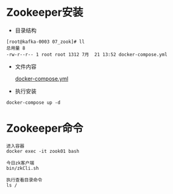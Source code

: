 # Zookeeper安装

* 目录结构  

``` text
[root@kafka-0003 07_zook]# ll
总用量 8
-rw-r--r-- 1 root root 1312 7月  21 13:52 docker-compose.yml
```

* 文件内容  

    [docker-compose.yml](../dockerFile/zookeeper/docker-compose.yml)
  
* 执行安装  

``` text
docker-compose up -d
```

# Zookeeper命令

``` text
进入容器
docker exec -it zook01 bash

今日zk客户端
bin/zkCli.sh

执行查看目录命令
ls /
```
